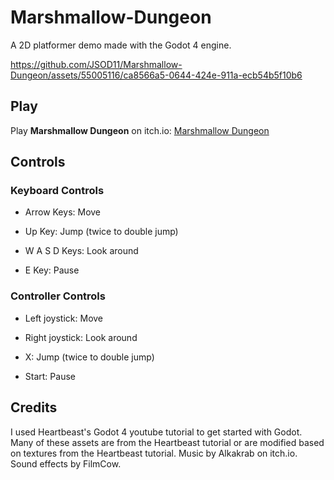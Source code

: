 # Marshmallow-Dungeon
A 2D platformer demo made with the Godot 4 engine.

https://github.com/JSOD11/Marshmallow-Dungeon/assets/55005116/ca8566a5-0644-424e-911a-ecb54b5f10b6

## Play
Play **Marshmallow Dungeon** on itch.io: [Marshmallow Dungeon](https://jsod.itch.io/marshmallow-dungeon)

## Controls

### Keyboard Controls

- Arrow Keys: Move

- Up Key: Jump (twice to double jump)

- W A S D Keys: Look around

- E Key: Pause


### Controller Controls

- Left joystick: Move

- Right joystick: Look around

- X: Jump (twice to double jump)

- Start: Pause

## Credits

I used Heartbeast's Godot 4 youtube tutorial to get started with Godot. Many of these assets are from the Heartbeast tutorial or are modified based on textures from the Heartbeast tutorial. Music by Alkakrab on itch.io. Sound effects by FilmCow.
